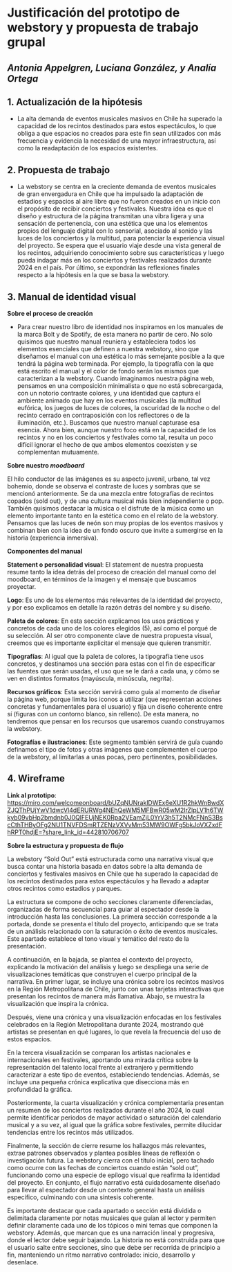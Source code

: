 # Justificación del prototipo de webstory y propuesta de trabajo grupal  

## *Antonia Appelgren, Luciana González, y Analía Ortega*

 

## **1. Actualización de la hipótesis**  

- La alta demanda de eventos musicales masivos en Chile ha superado la capacidad de los recintos destinados para estos espectáculos, lo que obliga a que espacios no creados para este fin sean utilizados con más frecuencia y evidencia la necesidad de una mayor infraestructura, así como la readaptación de los espacios existentes. 

## **2. Propuesta de trabajo**  

- La webstory se centra en la creciente demanda de eventos musicales de gran envergadura en Chile que ha impulsado la adaptación de estadios y espacios al aire libre que no fueron creados en un inicio con el propósito de recibir conciertos y festivales. Nuestra idea es que el diseño y estructura de la página transmitan una vibra ligera y una sensación de pertenencia, con una estética que una los elementos propios del lenguaje digital con lo sensorial, asociado al sonido y las luces de los conciertos y la multitud, para potenciar la experiencia visual del proyecto. Se espera que el usuario viaje desde una vista general de los recintos, adquiriendo conocimiento sobre sus características y luego pueda indagar más en los conciertos y festivales realizados durante 2024 en el país. Por último, se expondrán las reflexiones finales respecto a la hipótesis en la que se basa la webstory. 

## **3. Manual de identidad visual**  

**Sobre el proceso de creación** 

- Para crear nuestro libro de identidad nos inspiramos en los manuales de la marca Bolt y de Spotify, de esta manera no partir de cero. No solo quisimos que nuestro manual reuniera y estableciera todos los elementos esenciales que definen a nuestra webstory, sino que diseñamos el manual con una estética lo más semejante posible a la que tendrá la página web terminada. Por ejemplo, la tipografía con la que está escrito el manual y el color de fondo serán los mismos que caracterizan a la webstory. Cuando imaginamos nuestra página web, pensamos en una composición minimalista o que no está sobrecargada, con un notorio contraste colores, y una identidad que captura el ambiente animado que hay en los eventos musicales (la multitud eufórica, los juegos de luces de colores, la oscuridad de la noche o del recinto cerrado en contraposición con los reflectores o de la iluminación, etc.). Buscamos que nuestro manual capturase esa esencia. Ahora bien, aunque nuestro foco está en la capacidad de los recintos y no en los conciertos y festivales como tal, resulta un poco difícil ignorar el hecho de que ambos elementos coexisten y se complementan mutuamente. 

**Sobre nuestro *moodboard*** 

El hilo conductor de las imágenes es su aspecto juvenil, urbano, tal vez bohemio, donde se observa el contraste de luces y sombras que se mencionó anteriormente. Se da una mezcla entre fotografías de recintos copados (sold out), y de una cultura musical más bien independiente o pop. También quisimos destacar la música o el disfrute de la música como un elemento importante tanto en la estética como en el relato de la webstory. Pensamos que las luces de neón son muy propias de los eventos masivos y combinan bien con la idea de un fondo oscuro que invite a sumergirse en la historia (experiencia inmersiva).  

**Componentes del manual** 

**Statement o personalidad visual**: El statement de nuestra propuesta resume tanto la idea detrás del proceso de creación del manual como del moodboard, en términos de la imagen y el mensaje que buscamos proyectar.  

**Logo**: Es uno de los elementos más relevantes de la identidad del proyecto, y por eso explicamos en detalle la razón detrás del nombre y su diseño.  

**Paleta de colores**: En esta sección explicamos los usos prácticos y concretos de cada uno de los colores elegidos (5), así como el porqué de su selección. Al ser otro componente clave de nuestra propuesta visual, creemos que es importante explicitar el mensaje que quieren transmitir.  

**Tipografías**: Al igual que la paleta de colores, la tipografía tiene usos concretos, y destinamos una sección para estas con el fin de especificar las fuentes que serán usadas, el uso que se le dará a cada una, y cómo se ven en distintos formatos (mayúscula, minúscula, negrita).  

**Recursos gráficos**: Esta sección servirá como guía al momento de diseñar la página web, porque limita los iconos a utilizar (que representan acciones concretas y fundamentales para el usuario) y fija un diseño coherente entre sí (figuras con un contorno blanco, sin relleno). De esta manera, no tendremos que pensar en los recursos que usaremos cuando construyamos la webstory.  

**Fotografías e ilustraciones**: Este segmento también servirá de guía cuando definamos el tipo de fotos y otras imágenes que complementen el cuerpo de la webstory, al limitarlas a unas pocas, pero pertinentes, posibilidades.  


## **4. Wireframe** 

**Link al prototipo**: https://miro.com/welcomeonboard/bUZqNUNraklDWEx6eXU1R2hkWnBwdXZJQThPUjYwV1dwcVl4dERURWg4NEhQeWM5MFBwR05wM2IrZlpLV1h6TWkyb09vbHp2bmdnb0J0QlFEUjNEK0Rpa2VEamZjL0YrV3h5T2NMcFNnS3BscCthTHByOFg2NU1TNVFDSmRTZENzVXVvMm53MW9OWFg5bkJoVXZxdFhRPT0hdjE=?share_link_id=442810706707 

**Sobre la estructura y propuesta de flujo** 

La webstory “Sold Out” está estructurada como una narrativa visual que busca contar una historia basada en datos sobre la alta demanda de conciertos y festivales masivos en Chile que ha superado la capacidad de los recintos destinados para estos espectáculos y ha llevado a adaptar otros recintos como estadios y parques. 

La estructura se compone de ocho secciones claramente diferenciadas, organizadas de forma secuencial para guiar al espectador desde la introducción hasta las conclusiones. La primera sección corresponde a la portada, donde se presenta el título del proyecto, anticipando que se trata de un análisis relacionado con la saturación o éxito de eventos musicales. Este apartado establece el tono visual y temático del resto de la presentación. 

A continuación, en la bajada, se plantea el contexto del proyecto, explicando la motivación del análisis y luego se despliega una serie de visualizaciones temáticas que construyen el cuerpo principal de la narrativa. En primer lugar, se incluye una crónica sobre los recintos masivos en la Región Metropolitana de Chile, junto con unas tarjetas interactivas que presentan los recintos de manera más llamativa. Abajo, se muestra la visualización que inspira la crónica. 

Después, viene una crónica y una visualización enfocadas en los festivales celebrados en la Región Metropolitana durante 2024, mostrando qué artistas se presentan en qué lugares, lo que revela la frecuencia del uso de estos espacios. 

En la tercera visualización se comparan los artistas nacionales e internacionales en festivales, aportando una mirada crítica sobre la representación del talento local frente al extranjero y permitiendo caracterizar a este tipo de eventos, estableciendo tendencias. Además, se incluye una pequeña crónica explicativa que disecciona más en profundidad la gráfica. 

Posteriormente, la cuarta visualización y crónica complementaria presentan un resumen de los conciertos realizados durante el año 2024, lo cual permite identificar periodos de mayor actividad o saturación del calendario musical y a su vez, al igual que la gráfica sobre festivales, permite dilucidar tendencias entre los recintos más utilizados.  

Finalmente, la sección de cierre resume los hallazgos más relevantes, extrae patrones observados y plantea posibles líneas de reflexión o investigación futura. La webstory cierra con el título inicial, pero tachado como ocurre con las fechas de conciertos cuando están “sold out”, funcionando como una especie de epílogo visual que reafirma la identidad del proyecto. En conjunto, el flujo narrativo está cuidadosamente diseñado para llevar al espectador desde un contexto general hasta un análisis específico, culminando con una síntesis coherente. 

Es importante destacar que cada apartado o sección está dividida o delimitada claramente por notas musicales que guían al lector y permiten definir claramente cada uno de los tópicos o mini temas que componen la webstory. Además, que marcan que es una narración lineal y progresiva, donde el lector debe seguir bajando. La historia no está construida para que el usuario salte entre secciones, sino que debe ser recorrida de principio a fin, manteniendo un ritmo narrativo controlado: inicio, desarrollo y desenlace.  

 